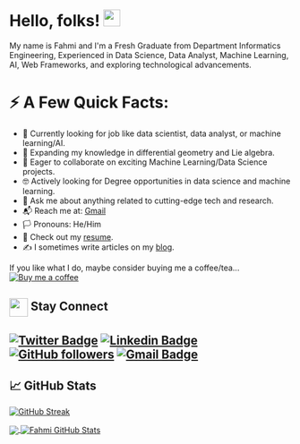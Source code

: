 <!-- More info, tips and tricks for making GitHub Profile README can be found in my article at https://towardsdatascience.com/build-a-stunning-readme-for-your-github-profile-9b80434fe5d7 -->

# Hello, folks! <img src="https://raw.githubusercontent.com/MartinHeinz/MartinHeinz/master/wave.gif" width="30px" height="30px" />

My name is Fahmi and I'm a Fresh Graduate from Department Informatics Engineering, Experienced in Data Science, Data Analyst, Machine Learning, AI, Web Frameworks, and exploring technological advancements.

# ⚡ A Few Quick Facts:

- 🔬 Currently looking for job like data scientist, data analyst, or machine learning/AI.
- 🧮 Expanding my knowledge in differential geometry and Lie algebra.
- 🤝 Eager to collaborate on exciting Machine Learning/Data Science projects.
- 🤓 Actively looking for Degree opportunities in data science and machine learning.
- 💬 Ask me about anything related to cutting-edge tech and research.
- 📬 Reach me at: [Gmail](mailto:agufahmiajipramana@gmail.com)
- 🏳️ Pronouns: He/Him
- 📄 Check out my [resume](https://agusfahmiajipramana.com/).
- ✍️ I sometimes write articles on my [blog](https://agusfahmiajipramana.com/blogs/).

If you like what I do, maybe consider buying me a coffee/tea...  
[![Buy me a coffee](https://img.shields.io/badge/Buy%20me%20a%20coffee-FF813F?style=flat-square)](https://www.buymeacoffee.com/agfmi)

## <img align="center" src="https://github.com/rajput2107/rajput2107/blob/master/Assets/Handshake.gif" height="33px" /> Stay Connect 

[![Twitter Badge](https://img.shields.io/badge/-@agfmi-1ca0f1?style=flat-square&labelColor=1ca0f1&logo=twitter&logoColor=white&link=https://twitter.com/sakshamtaneja00)](https://twitter.com/agfmi) 
[![Linkedin Badge](https://img.shields.io/badge/-agusfahmiajipramana-blue?style=flat-square&logo=Linkedin&logoColor=white&link=https://www.linkedin.com/in/agusfahmiajipramana/)](https://www.linkedin.com/in/agusfahmiajipramana/) 
[![GitHub followers](https://img.shields.io/github/followers/agusfahmi?label=Follow&style=social)](https://github.com/agusfahmi/?tab=follow)
[![Gmail Badge](https://img.shields.io/badge/-sensai.fahmi1@gmail.com-c14438?style=flat-square&logo=Gmail&logoColor=white&link=mailto:sensai.fahmi1@gmail.com)](mailto:sensai.fahmi1@gmail.com)
---

## &#x1f4c8; GitHub Stats
[![GitHub Streak](https://streak-stats.demolab.com/?user=agusfahmi)](https://git.io/streak-stats)

<a href="https://github.com/agusfahmi">
  <img align="center" src="https://github-readme-stats.vercel.app/api/top-langs/?username=agusfahmi&hide=java,html,tex&title_color=ffffff&text_color=c9cacc&icon_color=2bbc8a&bg_color=1d1f21&langs_count=3" />
</a>
<a href="https://github.com/agusfahmi">
  <img align="center" src="https://github-readme-stats.vercel.app/api?username=agusfahmi&show_icons=true&line_height=27&count_private=true&title_color=ffffff&text_color=c9cacc&icon_color=2bbc8a&bg_color=1d1f21" alt="Fahmi GitHub Stats" />
</a>

